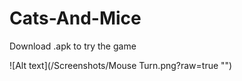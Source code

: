 # Cats-And-Mice
Download .apk to try the game

![Alt text](/Screenshots/Mouse Turn.png?raw=true "")

